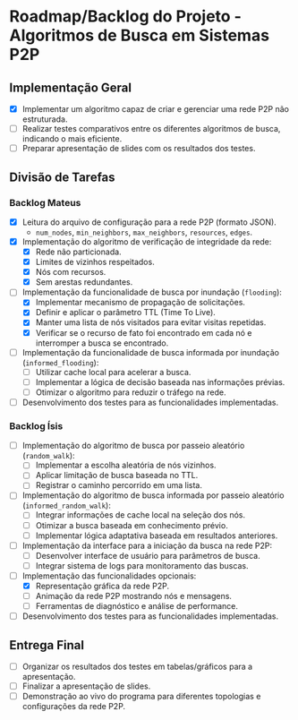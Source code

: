 
# Roadmap/Backlog do Projeto - Algoritmos de Busca em Sistemas P2P

## Implementação Geral
- [X] Implementar um algoritmo capaz de criar e gerenciar uma rede P2P não estruturada.
- [ ] Realizar testes comparativos entre os diferentes algoritmos de busca, indicando o mais eficiente.
- [ ] Preparar apresentação de slides com os resultados dos testes.

## Divisão de Tarefas

### Backlog Mateus
- [x] Leitura do arquivo de configuração para a rede P2P (formato JSON).
  - `num_nodes`, `min_neighbors`, `max_neighbors`, `resources`, `edges`.
- [x] Implementação do algoritmo de verificação de integridade da rede:
  - [x] Rede não particionada.
  - [x] Limites de vizinhos respeitados.
  - [x] Nós com recursos.
  - [x] Sem arestas redundantes.
- [ ] Implementação da funcionalidade de busca por inundação (`flooding`):
  - [X] Implementar mecanismo de propagação de solicitações.
  - [X] Definir e aplicar o parâmetro TTL (Time To Live).
  - [X] Manter uma lista de nós visitados para evitar visitas repetidas.
  - [X] Verificar se o recurso de fato foi encontrado em cada nó e interromper a busca se encontrado.
- [ ] Implementação da funcionalidade de busca informada por inundação (`informed_flooding`):
  - [ ] Utilizar cache local para acelerar a busca.
  - [ ] Implementar a lógica de decisão baseada nas informações prévias.
  - [ ] Otimizar o algoritmo para reduzir o tráfego na rede.
- [ ] Desenvolvimento dos testes para as funcionalidades implementadas.

### Backlog Ísis
- [ ] Implementação do algoritmo de busca por passeio aleatório (`random_walk`):
  - [ ] Implementar a escolha aleatória de nós vizinhos.
  - [ ] Aplicar limitação de busca baseada no TTL.
  - [ ] Registrar o caminho percorrido em uma lista.
- [ ] Implementação do algoritmo de busca informada por passeio aleatório (`informed_random_walk`):
  - [ ] Integrar informações de cache local na seleção dos nós.
  - [ ] Otimizar a busca baseada em conhecimento prévio.
  - [ ] Implementar lógica adaptativa baseada em resultados anteriores.
- [ ] Implementação da interface para a iniciação da busca na rede P2P:
  - [ ] Desenvolver interface de usuário para parâmetros de busca.
  - [ ] Integrar sistema de logs para monitoramento das buscas.
- [ ] Implementação das funcionalidades opcionais:
  - [X] Representação gráfica da rede P2P.
  - [ ] Animação da rede P2P mostrando nós e mensagens.
  - [ ] Ferramentas de diagnóstico e análise de performance.
- [ ] Desenvolvimento dos testes para as funcionalidades implementadas.

## Entrega Final
- [ ] Organizar os resultados dos testes em tabelas/gráficos para a apresentação.
- [ ] Finalizar a apresentação de slides.
- [ ] Demonstração ao vivo do programa para diferentes topologias e configurações da rede P2P.
